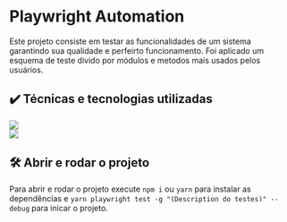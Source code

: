 # Playwright Automation
 
Este projeto consiste em testar as funcionalidades de um sistema garantindo sua qualidade e perfeirto funcionamento. Foi aplicado um esquema de teste divido por módulos e metodos mais usados pelos usuários.

## ✔️ Técnicas e tecnologias utilizadas

<img src="https://img.shields.io/badge/-Playwright-%13aa52?style=for-the-badge&logo=-playwright-&logoColor=white" target="_blank"></a>
<br>
<img src="https://img.shields.io/badge/-TypeScript-%230077B5?style=for-the-badge&logo=typescript&logoColor=white" target="_blank"></a>

## 🛠️ Abrir e rodar o projeto

Para abrir e rodar o projeto execute `npm i` ou `yarn` para instalar as dependências e `yarn playwright test -g "(Description do testes)" --debug` para inicar o projeto.

